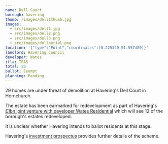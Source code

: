 ```yaml
---
name: Dell Court 
borough: havering
thumb: /images/dell1thumb.jpg
images:
  - src/images/dell1.jpg
  - src/images/dell2.png
  - src/images/dell3.png
  - src/images/dellaerial.png
location: '{"type":"Point","coordinates":[0.225340,51.557480]}'
landlord: Havering Council
developer: Wates
itla: TPAS
total: 29
ballot: Exempt
planning: Pending
---
```

29 homes are under threat of demolition at Havering's Dell Court in Hornchurch.

The estate has been earmarked for redevelopment as part of Havering's [£1bn joint venture with developer Wates Residential](https://www.wates.co.uk/articles/case-study/borough-of-havering-housing-redevelopment/) which will see 12 of the borough's estates redeveloped.

It is unclear whether Havering intends to ballot residents at this stage.

Havering's [investment prospectus](https://www.investinhavering.co.uk/wp-content/uploads/2017/03/Vision-interactive-map.pdf) provides further details of the scheme.


